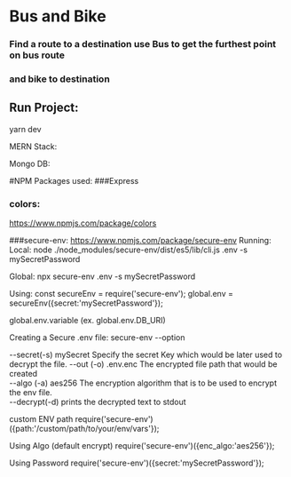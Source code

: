 # Bus and Bike
### Find a route to a destination use Bus to get the furthest point on bus route
### and bike to destination

## Run Project:
yarn dev


MERN Stack:

Mongo DB:

#NPM Packages used:
###Express

### colors:
 https://www.npmjs.com/package/colors
 
###secure-env:
 https://www.npmjs.com/package/secure-env
Running:
Local:
node ./node_modules/secure-env/dist/es5/lib/cli.js .env -s mySecretPassword

Global:
npx secure-env .env -s mySecretPassword

Using:
const secureEnv = require('secure-env');
global.env = secureEnv({secret:'mySecretPassword'});

global.env.variable (ex. global.env.DB_URI)

Creating a Secure .env file:
secure-env --option <VALUE> <file-path-which-is-to-be-encrypted>

--secret(-s) mySecret	Specify the secret Key which would be later used to decrypt the file.
--out 	(-o) .env.enc   The encrypted file path that would be created                           
--algo 	(-a)  aes256 The encryption algorithm that is to be used to encrypt the env file. 	
--decrypt(-d) 	prints the decrypted text to stdout

custom ENV path
require('secure-env')({path:'/custom/path/to/your/env/vars'});

Using Algo (default encrypt)
require('secure-env')({enc_algo:'aes256'});

Using Password
require('secure-env')({secret:'mySecretPassword'});
